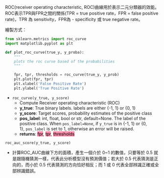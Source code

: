 ROC(receiver operating characteristic, ROC)曲線用於表示二元分類器的效能。ROC表示TPR與FPR之間的關係(TPR = true positive rate，FPR = false positive rate)，TPR 為 sensitivity，FPR為 - specificity 或 true negative rate。

繪製方式：
```python
from sklearn.metrics import roc_curve
import matplotlib.pyplot as plt

def plot_roc_curve(true_y, y_proba):
    """
    plots the roc curve based of the probabilities
    """

    fpr, tpr, thresholds = roc_curve(true_y, y_prob)
    plt.plot(fpr, tpr)
    plt.xlabel('False Positive Rate')
    plt.ylabel('True Positive Rate')
```
* `roc_curve(y_true, y_score)`
	* Compute Receiver operating characteristic (ROC)
	* **y_true**: True binary labels. labels are either {-1, 1} or {0, 1}
	* **y_score**: Target scores, probability estimates of the positive class
	* **pos_label**: int, float, bool or str, default=None. The label of the positive class. When `pos_label=None`, if `y_true` is in {-1, 1} or {0, 1}, `pos_label` is set to 1, otherwise an error will be raised.
	* **returns**: <mark style="background: #FF5582A6;">fpr</mark>, <mark style="background: #FF5582A6;">tpr</mark>, <mark style="background: #FF5582A6;">thresholds</mark>

`roc_auc_score(y_true, y_score)` 
* 計算ROC_AUC曲線下方的面積，產生一個介於 0~1 的數值，只要等於 0.5 就是跟隨機猜測一樣，代表此分析模型沒有預測價值；若大於 0.5 代表猜測是正向的，而小於 0.5 代表猜測的方向恰好相反；而 1 或 0 代表全部辨識正確或全部辨識錯誤。
